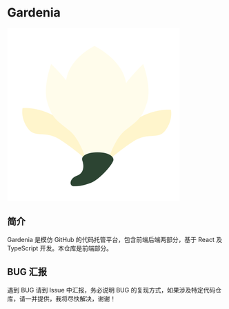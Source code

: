 # Gardenia

![logo](./src/Static/logo.svg)

## 简介

Gardenia 是模仿 GitHub 的代码托管平台，包含前端后端两部分，基于 React 及 TypeScript 开发。本仓库是前端部分。

## BUG 汇报

遇到 BUG 请到 Issue 中汇报，务必说明 BUG 的复现方式，如果涉及特定代码仓库，请一并提供，我将尽快解决，谢谢！